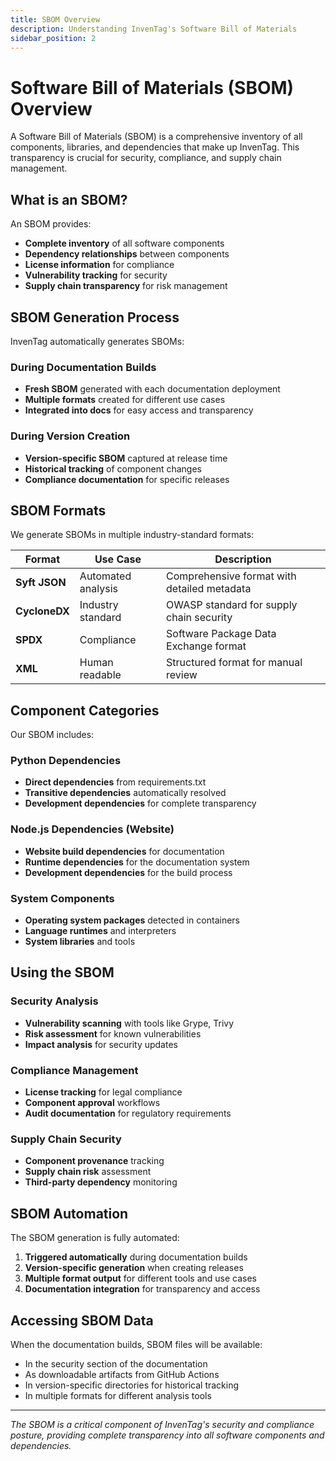 ```yaml
---
title: SBOM Overview
description: Understanding InvenTag's Software Bill of Materials
sidebar_position: 2
---
```


# Software Bill of Materials (SBOM) Overview

A Software Bill of Materials (SBOM) is a comprehensive inventory of all components, libraries, and dependencies that make up InvenTag. This transparency is crucial for security, compliance, and supply chain management.

## What is an SBOM?

An SBOM provides:
- **Complete inventory** of all software components
- **Dependency relationships** between components  
- **License information** for compliance
- **Vulnerability tracking** for security
- **Supply chain transparency** for risk management

## SBOM Generation Process

InvenTag automatically generates SBOMs:

### During Documentation Builds
- **Fresh SBOM** generated with each documentation deployment
- **Multiple formats** created for different use cases
- **Integrated into docs** for easy access and transparency

### During Version Creation
- **Version-specific SBOM** captured at release time
- **Historical tracking** of component changes
- **Compliance documentation** for specific releases

## SBOM Formats

We generate SBOMs in multiple industry-standard formats:

| Format | Use Case | Description |
|--------|----------|-------------|
| **Syft JSON** | Automated analysis | Comprehensive format with detailed metadata |
| **CycloneDX** | Industry standard | OWASP standard for supply chain security |
| **SPDX** | Compliance | Software Package Data Exchange format |
| **XML** | Human readable | Structured format for manual review |

## Component Categories

Our SBOM includes:

### Python Dependencies
- **Direct dependencies** from requirements.txt
- **Transitive dependencies** automatically resolved
- **Development dependencies** for complete transparency

### Node.js Dependencies (Website)
- **Website build dependencies** for documentation
- **Runtime dependencies** for the documentation system
- **Development dependencies** for the build process

### System Components
- **Operating system packages** detected in containers
- **Language runtimes** and interpreters
- **System libraries** and tools

## Using the SBOM

### Security Analysis
- **Vulnerability scanning** with tools like Grype, Trivy
- **Risk assessment** for known vulnerabilities
- **Impact analysis** for security updates

### Compliance Management
- **License tracking** for legal compliance
- **Component approval** workflows
- **Audit documentation** for regulatory requirements

### Supply Chain Security
- **Component provenance** tracking
- **Supply chain risk** assessment
- **Third-party dependency** monitoring

## SBOM Automation

The SBOM generation is fully automated:

1. **Triggered automatically** during documentation builds
2. **Version-specific generation** when creating releases  
3. **Multiple format output** for different tools and use cases
4. **Documentation integration** for transparency and access

## Accessing SBOM Data

When the documentation builds, SBOM files will be available:
- In the security section of the documentation
- As downloadable artifacts from GitHub Actions
- In version-specific directories for historical tracking
- In multiple formats for different analysis tools

---

*The SBOM is a critical component of InvenTag's security and compliance posture, providing complete transparency into all software components and dependencies.*